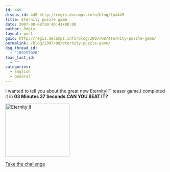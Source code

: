 ```yaml
---
id: 449
disqus_id: 449 http://regis.decamps.info/blog/?p=449
title: Eternity puzzle game
date: 2007-08-08T20:40:41+00:00
author: Régis
layout: post
guid: http://regis.decamps.info/blog/2007/08/eternity-puzzle-game/
permalink: /blog/2007/08/eternity-puzzle-game/
dsq_thread_id:
  - "189257020"
tmac_last_id:
  - ""
categories:
  - English
  - Général
---
```

I wanted to tell you about the great new EternityII™ teaser game.I completed it in **03 Minutes 37 Seconds**.**CAN YOU BEAT IT?**
  
<img src="http://uk.eternityii.com/_template/img/email/game-board.jpg" alt="Eternity II" height="167" width="201" />

[Take the challenge](http://uk.eternityii.com/try-eternity2-online/)
